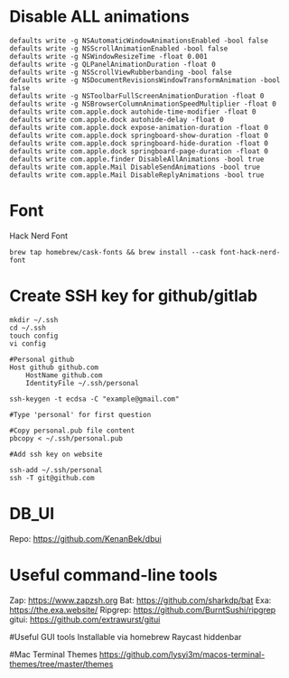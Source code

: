 # Disable ALL animations
```
defaults write -g NSAutomaticWindowAnimationsEnabled -bool false
defaults write -g NSScrollAnimationEnabled -bool false
defaults write -g NSWindowResizeTime -float 0.001
defaults write -g QLPanelAnimationDuration -float 0
defaults write -g NSScrollViewRubberbanding -bool false
defaults write -g NSDocumentRevisionsWindowTransformAnimation -bool false
defaults write -g NSToolbarFullScreenAnimationDuration -float 0
defaults write -g NSBrowserColumnAnimationSpeedMultiplier -float 0
defaults write com.apple.dock autohide-time-modifier -float 0
defaults write com.apple.dock autohide-delay -float 0
defaults write com.apple.dock expose-animation-duration -float 0
defaults write com.apple.dock springboard-show-duration -float 0
defaults write com.apple.dock springboard-hide-duration -float 0
defaults write com.apple.dock springboard-page-duration -float 0
defaults write com.apple.finder DisableAllAnimations -bool true
defaults write com.apple.Mail DisableSendAnimations -bool true
defaults write com.apple.Mail DisableReplyAnimations -bool true
```

# Font
Hack Nerd Font
```
brew tap homebrew/cask-fonts && brew install --cask font-hack-nerd-font
```

# Create SSH key for github/gitlab
```
mkdir ~/.ssh
cd ~/.ssh
touch config
vi config

#Personal github
Host github github.com
    HostName github.com
    IdentityFile ~/.ssh/personal

ssh-keygen -t ecdsa -C "example@gmail.com"

#Type 'personal' for first question

#Copy personal.pub file content
pbcopy < ~/.ssh/personal.pub

#Add ssh key on website

ssh-add ~/.ssh/personal
ssh -T git@github.com
```

# DB_UI
Repo: https://github.com/KenanBek/dbui

# Useful command-line tools
Zap: https://www.zapzsh.org
Bat: https://github.com/sharkdp/bat
Exa: https://the.exa.website/
Ripgrep: https://github.com/BurntSushi/ripgrep
gitui: https://github.com/extrawurst/gitui


#Useful GUI tools Installable via homebrew
Raycast
hiddenbar

#Mac Terminal Themes
https://github.com/lysyi3m/macos-terminal-themes/tree/master/themes
